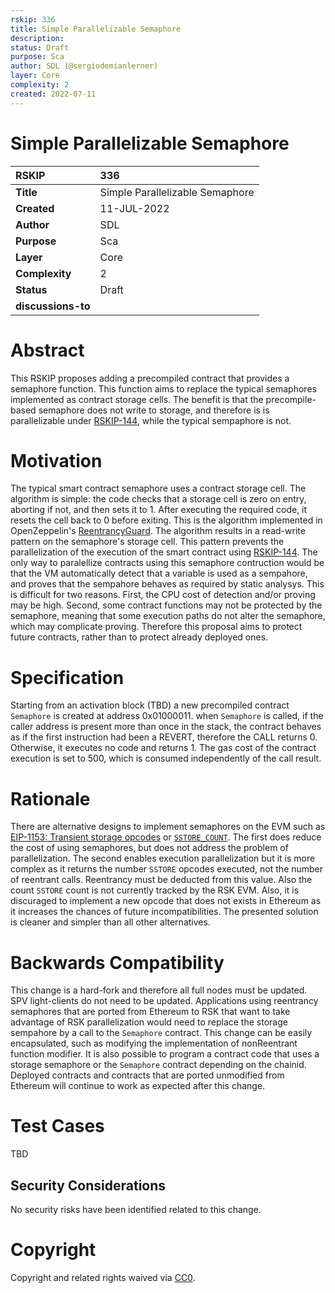 ```yaml
---
rskip: 336
title: Simple Parallelizable Semaphore
description: 
status: Draft
purpose: Sca
author: SDL (@sergiodemianlerner)
layer: Core
complexity: 2
created: 2022-07-11
---
```

# Simple Parallelizable Semaphore

|RSKIP          |336           |
| :------------ |:-------------|
|**Title**      |Simple Parallelizable Semaphore|
|**Created**    |11-JUL-2022 |
|**Author**     |SDL |
|**Purpose**    |Sca |
|**Layer**      |Core |
|**Complexity** |2 |
|**Status**     |Draft |
|**discussions-to**     ||

# **Abstract**

This RSKIP proposes adding a precompiled contract that provides a semaphore function. This function aims to replace the typical semaphores implemented as contract  storage cells. The benefit is that the precompile-based semaphore does not write to storage, and therefore is is parallelizable under [RSKIP-144](https://github.com/rsksmart/RSKIPs/blob/master/IPs/RSKIP144.md), while the typical sempaphore is not. 

# **Motivation**

The typical smart contract semaphore uses a contract storage cell. The algorithm is simple: the code checks that a storage cell is zero on entry, aborting if not, and then sets it to 1. After executing the required code, it resets the cell back to 0 before exiting. This is the algorithm implemented in OpenZeppelin's [ReentrancyGuard](https://github.com/OpenZeppelin/openzeppelin-contracts/blob/master/contracts/security/ReentrancyGuard.sol). The algorithm results in a read-write pattern on the semaphore's storage cell. This pattern prevents the parallelization of the execution of the smart contract using [RSKIP-144](https://github.com/rsksmart/RSKIPs/blob/master/IPs/RSKIP144.md).
The only way to paralellize contracts using this semaphore contruction would be that the VM automatically detect that a variable is used as a sempahore, and proves that the sempahore behaves as required by static analysys. This is difficult for two reasons. First, the CPU cost of detection and/or proving may be high. Second, some contract functions may not be protected by the semaphore, meaning that some execution paths do not alter the semaphore, which may complicate proving. 
Therefore this proposal aims to protect future contracts, rather than to protect already deployed ones.

# **Specification**

Starting from an activation block (TBD) a new precompiled contract `Semaphore` is created at address 0x01000011. when `Semaphore` is called, if the caller address is present more than once in the stack, the contract behaves as if the first instruction had been a REVERT, therefore the CALL returns 0. Otherwise, it executes no code and returns 1. The gas cost of the contract execution is set to 500, which is consumed independently of the call result.

# Rationale

There are alternative designs to implement semaphores on the EVM such as 
[EIP-1153: Transient storage opcodes](https://eips.ethereum.org/EIPS/eip-1153) or [`SSTORE_COUNT`](https://github.com/ethereum/EIPs/issues/119). The first does reduce the cost of using semaphores, but does not address the problem of parallelization. The second enables execution parallelization but it is more complex as it returns the number `SSTORE` opcodes executed, not the number of reentrant calls. Reentrancy must be deducted from this value. Also the count `SSTORE` count is not currently tracked by the RSK EVM. Also, it is discuraged to implement a new opcode that does not exists in Ethereum as it increases the chances of future incompatibilities. The presented solution is cleaner and simpler than all other alternatives.

# Backwards Compatibility

This change is a hard-fork and therefore all full nodes must be updated. SPV light-clients do not need to be updated. 
Applications using reentrancy semaphores that are ported from Ethereum to RSK that want to take advantage of RSK parallelization would need to replace the storage sempahore by a call to the `Semaphore` contract. This change can be easily encapsulated, such as modifying the implementation of nonReentrant function modifier. It is also possible to program a contract code that uses a storage semaphore or the `Semaphore` contract depending on the chainid. Deployed contracts and contracts that are ported unmodified from Ethereum will continue to work as expected after this change.

# Test Cases

TBD

## Security Considerations

No security risks have been identified related to this change.


# **Copyright**

Copyright and related rights waived via [CC0](https://creativecommons.org/publicdomain/zero/1.0/).
